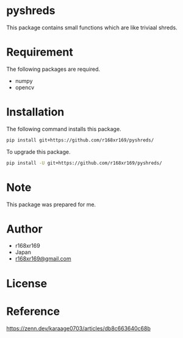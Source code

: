 # pyshreds
 
This package contains small functions which are like triviaal shreds.

# Requirement
 
The following packages are required. 
* numpy
* opencv
 
# Installation

The following command installs this package.
```bash
pip install git+https://github.com/r168xr169/pyshreds/
```

To upgrade this package.
```bash
pip install -U git+https://github.com/r168xr169/pyshreds/
```
  
# Note
 
This package was prepared for me.
 
# Author
  
* r168xr169
* Japan
* r168xr169@gmail.com
 
# License

# Reference
https://zenn.dev/karaage0703/articles/db8c663640c68b

